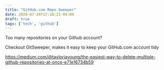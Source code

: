 ```yaml
---
title: "GitHub.com Repo Sweeper"
date: 2020-07-24T17:10:21-04:00
draft: true
tags: ['tech', 'github']
---
```


Too many repositories on your Github account? 

Checkout GitSweeper, makes it easy to keep your GitHub.com account tidy

https://medium.com/@taylorjayoung/the-easiest-way-to-delete-multiple-github-repositories-at-once-e71e16734b59